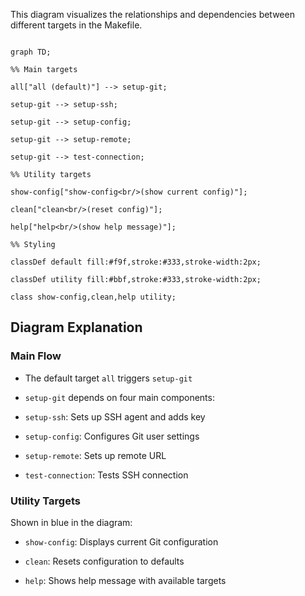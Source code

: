 

This diagram visualizes the relationships and dependencies between different targets in the Makefile.

  

```mermaid

graph TD;

%% Main targets

all["all (default)"] --> setup-git;

setup-git --> setup-ssh;

setup-git --> setup-config;

setup-git --> setup-remote;

setup-git --> test-connection;

%% Utility targets

show-config["show-config<br/>(show current config)"];

clean["clean<br/>(reset config)"];

help["help<br/>(show help message)"];

%% Styling

classDef default fill:#f9f,stroke:#333,stroke-width:2px;

classDef utility fill:#bbf,stroke:#333,stroke-width:2px;

class show-config,clean,help utility;

```

  

## Diagram Explanation  

### Main Flow

- The default target `all` triggers `setup-git`

- `setup-git` depends on four main components:

- `setup-ssh`: Sets up SSH agent and adds key

- `setup-config`: Configures Git user settings

- `setup-remote`: Sets up remote URL

- `test-connection`: Tests SSH connection

### Utility Targets

Shown in blue in the diagram:

- `show-config`: Displays current Git configuration

- `clean`: Resets configuration to defaults

- `help`: Shows help message with available targets